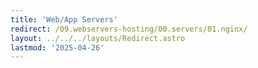 ```yaml
---
title: 'Web/App Servers'
redirect: /09.webservers-hosting/00.servers/01.nginx/
layout: ../../../layouts/Redirect.astro
lastmod: '2025-04-26'
---
```

